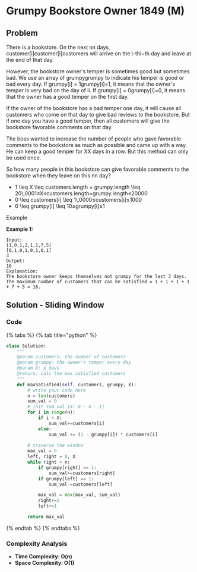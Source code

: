 # Grumpy Bookstore Owner 1849 (M)

## Problem

There is a bookstore. On the next nn days, customer\[i]customer\[i]customers will arrive on the i-thi−th day and leave at the end of that day.

However, the bookstore owner's temper is sometimes good but sometimes bad. We use an array of grumpygrumpy to indicate his temper is good or bad every day. If grumpy\[i] = 1grumpy\[i]=1, it means that the owner's temper is very bad on the day of ii. If grumpy\[i] = 0grumpy\[i]=0, it means that the owner has a good temper on the first day.

If the owner of the bookstore has a bad temper one day, it will cause all customers who come on that day to give bad reviews to the bookstore. But if one day you have a good temper, then all customers will give the bookstore favorable comments on that day.

The boss wanted to increase the number of people who gave favorable comments to the bookstore as much as possible and came up with a way. He can keep a good temper for XX days in a row. But this method can only be used once.

So how many people in this bookstore can give favorable comments to the bookstore when they leave on this nn day?

* 1 \leq X \leq customers.length = grumpy.length \leq 20\\,0001≤X≤customers.length=grumpy.length≤20000
* 0 \leq customers\[i] \leq 1\\,0000≤customers\[i]≤1000
* 0 \leq grumpy\[i] \leq 10≤grumpy\[i]≤1

Example

**Example 1:**

```
Input:
[1,0,1,2,1,1,7,5]
[0,1,0,1,0,1,0,1]
3
Output: 
16
Explanation: 
The bookstore owner keeps themselves not grumpy for the last 3 days. 
The maximum number of customers that can be satisfied = 1 + 1 + 1 + 1 + 7 + 5 = 16.
```

## Solution - Sliding Window

### Code

{% tabs %}
{% tab title="python" %}
```python
class Solution:
    """
    @param customers: the number of customers
    @param grumpy: the owner's temper every day
    @param X: X days
    @return: calc the max satisfied customers
    """
    def maxSatisfied(self, customers, grumpy, X):
        # write your code here
        n = len(customers)
        sum_val = 0
        # init sum_val (X: 0 ~ X - 1)
        for i in range(n):
            if i < X:
                sum_val+=customers[i]
            else:
                sum_val += (1 - grumpy[i]) * customers[i]
        
        # traverse the window 
        max_val = 0
        left, right = 0, X
        while right < n:
            if grumpy[right] == 1:
                sum_val+=customers[right]
            if grumpy[left] == 1:
                sum_val-=customers[left]

            max_val = max(max_val, sum_val)
            right+=1
            left+=1

        return max_val
```
{% endtab %}
{% endtabs %}

### Complexity Analysis

* **Time Complexity: O(n)**
* **Space Complexity: O(1)**
